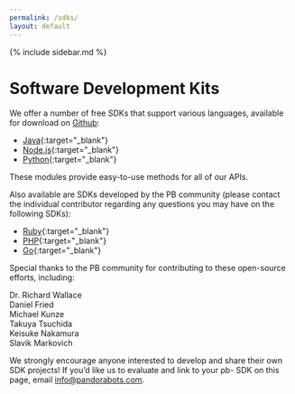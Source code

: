 ```yaml
---
permalink: /sdks/
layout: default
---
```


{% include sidebar.md %}
<div markdown="1" class="pb-docs__content">

# Software Development Kits

We offer a number of free SDKs that support various languages, available for download on [Github](http://www.github.com/pandorabots):

* [Java](http://github.com/pandorabots/pb-java){:target="_blank"}
* [Node.js](http://github.com/pandorabots/pb-node){:target="_blank"}
* [Python](http://github.com/pandorabots/pb-python){:target="_blank"}

These modules provide easy-to-use methods for all of our APIs.

Also available are SDKs developed by the PB community \(please contact the individual contributor regarding any questions you may have on the following SDKs\):

* [Ruby](https://github.com/spontena/pb-ruby){:target="_blank"}
* [PHP](https://github.com/spontena/pb-php){:target="_blank"}
* [Go](https://github.com/demisto/pb-go){:target="_blank"}

Special thanks to the PB community for contributing to these open-source efforts, including:

Dr. Richard Wallace  
Daniel Fried  
Michael Kunze  
Takuya Tsuchida  
Keisuke Nakamura  
Slavik Markovich

We strongly encourage anyone interested to develop and share their own SDK projects! If you’d like us to evaluate and link to your pb- SDK on this page, email info@pandorabots.com.

</div>
